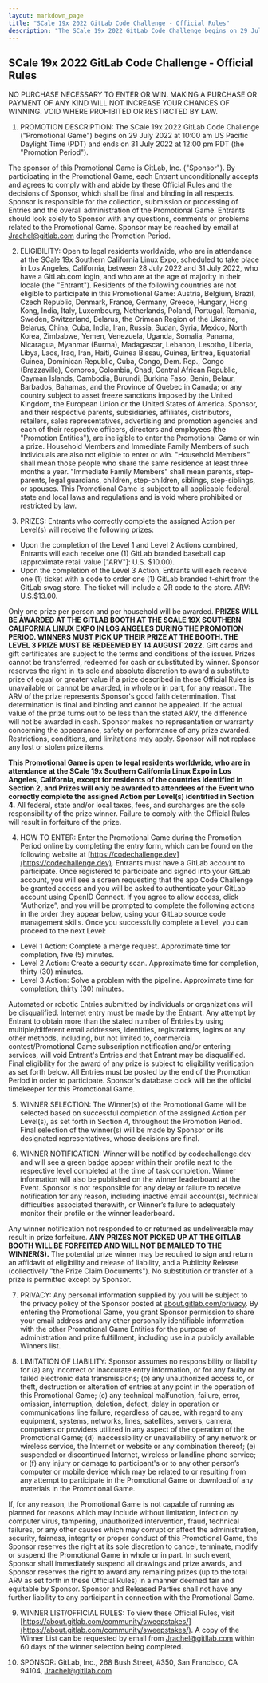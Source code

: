 ```yaml
---
layout: markdown_page
title: "SCale 19x 2022 GitLab Code Challenge - Official Rules"
description: "The SCale 19x 2022 GitLab Code Challenge begins on 29 July 2022 at 10:00 am PDT and ends on 31 July 2022 at 12:00 pm PDT."
---
```


## SCale 19x 2022 GitLab Code Challenge - Official Rules

NO PURCHASE NECESSARY TO ENTER OR WIN. MAKING A PURCHASE OR PAYMENT OF ANY KIND WILL NOT INCREASE YOUR CHANCES OF WINNING. VOID WHERE PROHIBITED OR RESTRICTED BY LAW.

1. PROMOTION DESCRIPTION: The SCale 19x 2022 GitLab Code Challenge ("Promotional
Game") begins on 29 July 2022 at 10:00 am US Pacific Daylight Time (PDT) and ends on 31 July
2022 at 12:00 pm PDT (the "Promotion Period").

The sponsor of this Promotional Game is GitLab, Inc. ("Sponsor"). By participating in the
Promotional Game, each Entrant unconditionally accepts and agrees to comply with and abide by
these Official Rules and the decisions of Sponsor, which shall be final and binding in all respects.
Sponsor is responsible for the collection, submission or processing of Entries and the overall
administration of the Promotional Game. Entrants should look solely to Sponsor with any
questions, comments or problems related to the Promotional Game. Sponsor may be reached by
email at Jrachel@gitlab.com during the Promotion Period.

2. ELIGIBILITY: Open to legal residents worldwide, who are in attendance at the SCale 19x
Southern California Linux Expo, scheduled to take place in Los Angeles, California, between 28
July 2022 and 31 July 2022, who have a GitLab.com login, and who are at the age of majority in
their locale (the "Entrant"). Residents of the following countries are not eligible to participate in
this Promotional Game: Austria, Belgium, Brazil, Czech Republic, Denmark, France, Germany,
Greece, Hungary, Hong Kong, India, Italy, Luxembourg, Netherlands, Poland, Portugal, Romania,
Sweden, Switzerland, Belarus, the Crimean Region of the Ukraine, Belarus, China, Cuba, India,
Iran, Russia, Sudan, Syria, Mexico, North Korea, Zimbabwe, Yemen, Venezuela, Uganda, Somalia,
Panama, Nicaragua, Myanmar (Burma), Madagascar, Lebanon, Lesotho, Liberia, Libya, Laos, Iraq,
Iran, Haiti, Guinea Bissau, Guinea, Eritrea, Equatorial Guinea, Dominican Republic, Cuba, Congo,
Dem. Rep., Congo (Brazzaville), Comoros, Colombia, Chad, Central African Republic, Cayman
Islands, Cambodia, Burundi, Burkina Faso, Benin, Belaur, Barbados, Bahamas, and the Province of
Quebec in Canada; or any country subject to asset freeze sanctions imposed by the United
Kingdom, the European Union or the United States of America. Sponsor, and their respective
parents, subsidiaries, affiliates, distributors, retailers, sales representatives, advertising and
promotion agencies and each of their respective officers, directors and employees (the
"Promotion Entities"), are ineligible to enter the Promotional Game or win a prize. Household
Members and Immediate Family Members of such individuals are also not eligible to enter or win.
"Household Members" shall mean those people who share the same residence at least three
months a year. "Immediate Family Members" shall mean parents, step-parents, legal guardians,
children, step-children, siblings, step-siblings, or spouses. This Promotional Game is subject to all
applicable federal, state and local laws and regulations and is void where prohibited or restricted
by law.

3. PRIZES: Entrants who correctly complete the assigned Action per Level(s) will receive the
following prizes:

* Upon the completion of the Level 1 and Level 2 Actions combined, Entrants will each
receive one (1) GitLab branded baseball cap (approximate retail value ["ARV"]: U.S. $10.00).
* Upon the completion of the Level 3 Action, Entrants will each receive one (1) ticket with a
code to order one (1) GitLab branded t-shirt from the GitLab swag store. The ticket will
include a QR code to the store. ARV: U.S.$13.00.

Only one prize per person and per household will be awarded. **PRIZES WILL BE AWARDED AT
THE GITLAB BOOTH AT THE SCALE 19X SOUTHERN CALIFORNIA LINUX EXPO IN LOS
ANGELES DURING THE PROMOTION PERIOD. WINNERS MUST PICK UP THEIR PRIZE AT
THE BOOTH. THE LEVEL 3 PRIZE MUST BE REDEEMED BY 14 AUGUST 2022.** Gift cards and
gift certificates are subject to the terms and conditions of the issuer. Prizes cannot be transferred,
redeemed for cash or substituted by winner. Sponsor reserves the right in its sole and absolute
discretion to award a substitute prize of equal or greater value if a prize described in these
Official Rules is unavailable or cannot be awarded, in whole or in part, for any reason. The ARV of
the prize represents Sponsor's good faith determination. That determination is final and binding
and cannot be appealed. If the actual value of the prize turns out to be less than the stated ARV,
the difference will not be awarded in cash. Sponsor makes no representation or warranty
concerning the appearance, safety or performance of any prize awarded. Restrictions, conditions,
and limitations may apply. Sponsor will not replace any lost or stolen prize items.

**This Promotional Game is open to legal residents worldwide, who are in attendance at the
SCale 19x Southern California Linux Expo in Los Angeles, California, except for residents of
the countries identified in Section 2, and Prizes will only be awarded to attendees of the Event
who correctly complete the assigned Action per Level(s) identified in Section 4.** All federal,
state and/or local taxes, fees, and surcharges are the sole responsibility of the prize winner.
Failure to comply with the Official Rules will result in forfeiture of the prize.

4. HOW TO ENTER: Enter the Promotional Game during the Promotion Period online by
completing the entry form, which can be found on the following website at
[https://codechallenge.dev](https://codechallenge.dev). Entrants must have a GitLab account to participate. Once registered to
participate and signed into your GitLab account, you will see a screen requesting that the app
Code Challenge be granted access and you will be asked to authenticate your GitLab account
using OpenID Connect. If you agree to allow access, click “Authorize”, and you will be prompted
to complete the following actions in the order they appear below, using your GitLab source code
management skills. Once you successfully complete a Level, you can proceed to the next Level:

* Level 1 Action: Complete a merge request. Approximate time for completion, five
(5) minutes.
* Level 2 Action: Create a security scan. Approximate time for completion, thirty (30)
minutes.
* Level 3 Action: Solve a problem with the pipeline. Approximate time for
completion, thirty (30) minutes.

Automated or robotic Entries submitted by individuals or organizations will be disqualified.
Internet entry must be made by the Entrant. Any attempt by Entrant to obtain more than the
stated number of Entries by using multiple/different email addresses, identities, registrations,
logins or any other methods, including, but not limited to, commercial contest/Promotional Game
subscription notification and/or entering services, will void Entrant's Entries and that Entrant may
be disqualified. Final eligibility for the award of any prize is subject to eligibility verification as set
forth below. All Entries must be posted by the end of the Promotion Period in order to participate.
Sponsor's database clock will be the official timekeeper for this Promotional Game.

5. WINNER SELECTION: The Winner(s) of the Promotional Game will be selected based on
successful completion of the assigned Action per Level(s), as set forth in Section 4, throughout
the Promotion Period. Final selection of the winner(s) will be made by Sponsor or its designated
representatives, whose decisions are final.

6. WINNER NOTIFICATION: Winner will be notified by codechallenge.dev and will see a green
badge appear within their profile next to the respective level completed at the time of task
completion. Winner information will also be published on the winner leaderboard at the Event.
Sponsor is not responsible for any delay or failure to receive notification for any reason, including
inactive email account(s), technical difficulties associated therewith, or Winner’s failure to
adequately monitor their profile or the winner leaderboard.

Any winner notification not responded to or returned as undeliverable may result in prize
forfeiture. **ANY PRIZES NOT PICKED UP AT THE GITLAB BOOTH WILL BE FORFEITED AND
WILL NOT BE MAILED TO THE WINNER(S).** The potential prize winner may be required to sign
and return an affidavit of eligibility and release of liability, and a Publicity Release (collectively "the
Prize Claim Documents"). No substitution or transfer of a prize is permitted except by Sponsor.

7. PRIVACY: Any personal information supplied by you will be subject to the privacy policy of the
Sponsor posted at [about.gitlab.com/privacy](about.gitlab.com/privacy). By entering the Promotional Game, you grant
Sponsor permission to share your email address and any other personally identifiable information
with the other Promotional Game Entities for the purpose of administration and prize fulfillment,
including use in a publicly available Winners list.

8. LIMITATION OF LIABILITY: Sponsor assumes no responsibility or liability for (a) any incorrect or
inaccurate entry information, or for any faulty or failed electronic data transmissions; (b) any
unauthorized access to, or theft, destruction or alteration of entries at any point in the operation
of this Promotional Game; (c) any technical malfunction, failure, error, omission, interruption,
deletion, defect, delay in operation or communications line failure, regardless of cause, with
regard to any equipment, systems, networks, lines, satellites, servers, camera, computers or
providers utilized in any aspect of the operation of the Promotional Game; (d) inaccessibility or
unavailability of any network or wireless service, the Internet or website or any combination
thereof; (e) suspended or discontinued Internet, wireless or landline phone service; or (f) any
injury or damage to participant's or to any other person’s computer or mobile device which may
be related to or resulting from any attempt to participate in the Promotional Game or download of
any materials in the Promotional Game.

If, for any reason, the Promotional Game is not capable of running as planned for reasons which
may include without limitation, infection by computer virus, tampering, unauthorized intervention,
fraud, technical failures, or any other causes which may corrupt or affect the administration,
security, fairness, integrity or proper conduct of this Promotional Game, the Sponsor reserves the
right at its sole discretion to cancel, terminate, modify or suspend the Promotional Game in whole
or in part. In such event, Sponsor shall immediately suspend all drawings and prize awards, and
Sponsor reserves the right to award any remaining prizes (up to the total ARV as set forth in
these Official Rules) in a manner deemed fair and equitable by Sponsor. Sponsor and Released
Parties shall not have any further liability to any participant in connection with the Promotional
Game.

9. WINNER LIST/OFFICIAL RULES: To view these Official Rules, visit
[https://about.gitlab.com/community/sweepstakes/](https://about.gitlab.com/community/sweepstakes/). A copy of the Winner List can be requested by
email from [Jrachel@gitllab.com](mailto:Jrachel@gitllab.com) within 60 days of the winner selection being completed.

10. SPONSOR: GitLab, Inc., 268 Bush Street, #350, San Francisco, CA 94104, [Jrachel@gitllab.com](mailto:Jrachel@gitllab.com)
